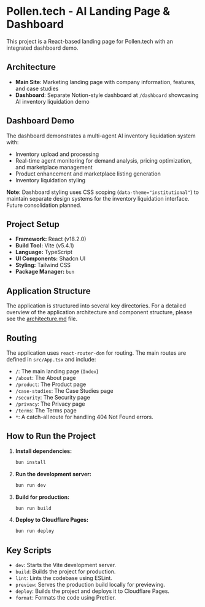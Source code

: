 # Pollen.tech - AI Landing Page & Dashboard

This project is a React-based landing page for Pollen.tech with an integrated dashboard demo.

## Architecture

- **Main Site**: Marketing landing page with company information, features, and case studies
- **Dashboard**: Separate Notion-style dashboard at `/dashboard` showcasing AI inventory liquidation demo

## Dashboard Demo

The dashboard demonstrates a multi-agent AI inventory liquidation system with:
- Inventory upload and processing
- Real-time agent monitoring for demand analysis, pricing optimization, and marketplace management
- Product enhancement and marketplace listing generation
- Inventory liquidation styling

**Note**: Dashboard styling uses CSS scoping (`data-theme="institutional"`) to maintain separate design systems for the inventory liquidation interface. Future consolidation planned.

## Project Setup

-   **Framework:** React (v18.2.0)
-   **Build Tool:** Vite (v5.4.1)
-   **Language:** TypeScript
-   **UI Components:** Shadcn UI
-   **Styling:** Tailwind CSS
-   **Package Manager:** `bun`

## Application Structure

The application is structured into several key directories. For a detailed overview of the application architecture and component structure, please see the [architecture.md](./docs/architecture.md) file.

## Routing

The application uses `react-router-dom` for routing. The main routes are defined in `src/App.tsx` and include:

-   `/`: The main landing page (`Index`)
-   `/about`: The About page
-   `/product`: The Product page
-   `/case-studies`: The Case Studies page
-   `/security`: The Security page
-   `/privacy`: The Privacy page
-   `/terms`: The Terms page
-   `*`: A catch-all route for handling 404 Not Found errors.

## How to Run the Project

1.  **Install dependencies:**
    ```bash
    bun install
    ```
2.  **Run the development server:**
    ```bash
    bun run dev
    ```
3.  **Build for production:**
    ```bash
    bun run build
    ```
4.  **Deploy to Cloudflare Pages:**
    ```bash
    bun run deploy
    ```

## Key Scripts

-   `dev`: Starts the Vite development server.
-   `build`: Builds the project for production.
-   `lint`: Lints the codebase using ESLint.
-   `preview`: Serves the production build locally for previewing.
-   `deploy`: Builds the project and deploys it to Cloudflare Pages.
-   `format`: Formats the code using Prettier.
